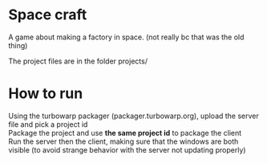 # Space craft
A game about making a factory in space. (not really bc that was the old thing)

The project files are in the folder projects/

# How to run
Using the turbowarp packager (packager.turbowarp.org), upload the server file and pick a project id <br>
Package the project and use **the same project id** to package the client <br>
Run the server then the client, making sure that the windows are both visible (to avoid strange behavior with the server not updating properly)
